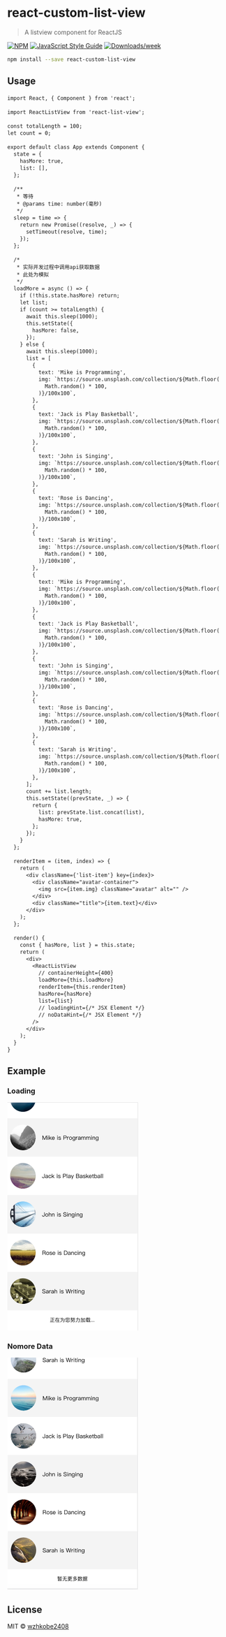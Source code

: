# react-custom-list-view

> A listview component for ReactJS

[![NPM](https://img.shields.io/npm/v/react-list-view.svg)](https://www.npmjs.com/package/react-list-view) [![JavaScript Style Guide](https://img.shields.io/badge/code_style-standard-brightgreen.svg)](https://standardjs.com) [![Downloads/week](https://img.shields.io/npm/dw/react-custom-list-view.svg)](https://npmjs.org/package/react-custom-list-view)

```bash
npm install --save react-custom-list-view
```

## Usage

```tsx
import React, { Component } from 'react';

import ReactListView from 'react-list-view';

const totalLength = 100;
let count = 0;

export default class App extends Component {
  state = {
    hasMore: true,
    list: [],
  };

  /**
   * 等待
   * @params time: number(毫秒)
   */
  sleep = time => {
    return new Promise((resolve, _) => {
      setTimeout(resolve, time);
    });
  };

  /*
   * 实际开发过程中调用api获取数据
   * 此处为模拟
   */
  loadMore = async () => {
    if (!this.state.hasMore) return;
    let list;
    if (count >= totalLength) {
      await this.sleep(1000);
      this.setState({
        hasMore: false,
      });
    } else {
      await this.sleep(1000);
      list = [
        {
          text: 'Mike is Programming',
          img: `https://source.unsplash.com/collection/${Math.floor(
            Math.random() * 100,
          )}/100x100`,
        },
        {
          text: 'Jack is Play Basketball',
          img: `https://source.unsplash.com/collection/${Math.floor(
            Math.random() * 100,
          )}/100x100`,
        },
        {
          text: 'John is Singing',
          img: `https://source.unsplash.com/collection/${Math.floor(
            Math.random() * 100,
          )}/100x100`,
        },
        {
          text: 'Rose is Dancing',
          img: `https://source.unsplash.com/collection/${Math.floor(
            Math.random() * 100,
          )}/100x100`,
        },
        {
          text: 'Sarah is Writing',
          img: `https://source.unsplash.com/collection/${Math.floor(
            Math.random() * 100,
          )}/100x100`,
        },
        {
          text: 'Mike is Programming',
          img: `https://source.unsplash.com/collection/${Math.floor(
            Math.random() * 100,
          )}/100x100`,
        },
        {
          text: 'Jack is Play Basketball',
          img: `https://source.unsplash.com/collection/${Math.floor(
            Math.random() * 100,
          )}/100x100`,
        },
        {
          text: 'John is Singing',
          img: `https://source.unsplash.com/collection/${Math.floor(
            Math.random() * 100,
          )}/100x100`,
        },
        {
          text: 'Rose is Dancing',
          img: `https://source.unsplash.com/collection/${Math.floor(
            Math.random() * 100,
          )}/100x100`,
        },
        {
          text: 'Sarah is Writing',
          img: `https://source.unsplash.com/collection/${Math.floor(
            Math.random() * 100,
          )}/100x100`,
        },
      ];
      count += list.length;
      this.setState((prevState, _) => {
        return {
          list: prevState.list.concat(list),
          hasMore: true,
        };
      });
    }
  };

  renderItem = (item, index) => {
    return (
      <div className={'list-item'} key={index}>
        <div className="avatar-container">
          <img src={item.img} className="avatar" alt="" />
        </div>
        <div className="title">{item.text}</div>
      </div>
    );
  };

  render() {
    const { hasMore, list } = this.state;
    return (
      <div>
        <ReactListView
          // containerHeight={400}
          loadMore={this.loadMore}
          renderItem={this.renderItem}
          hasMore={hasMore}
          list={list}
          // loadingHint={/* JSX Element */}
          // noDataHint={/* JSX Element */}
        />
      </div>
    );
  }
}
```

## Example

### Loading

<img src="loading.png" alt="loading" width="300"/>

### Nomore Data

<img src="nomore-data.png" alt="nomore-data" width="300"/>

## License

MIT © [wzhkobe2408](https://github.com/wzhkobe2408)
